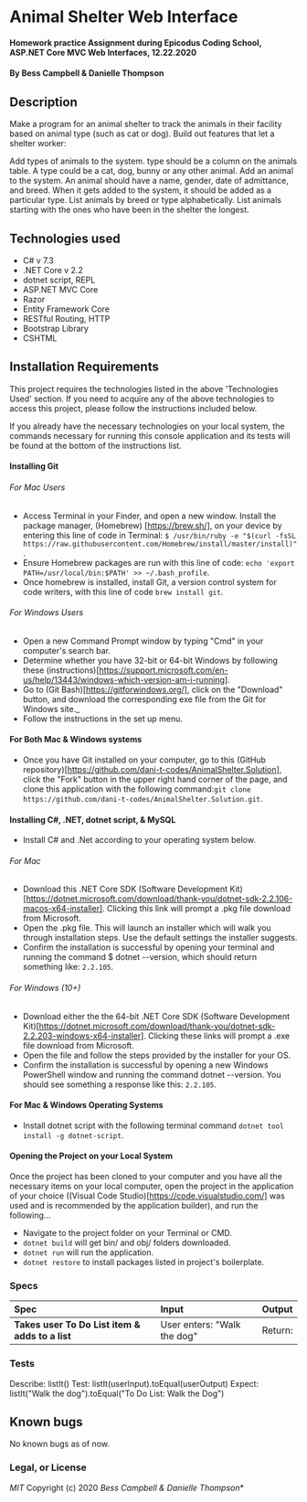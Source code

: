 # Animal Shelter Web Interface

#### Homework practice Assignment during Epicodus Coding School, ASP.NET Core MVC Web Interfaces, 12.22.2020

#### By Bess Campbell & Danielle Thompson

## Description

Make a program for an animal shelter to track the animals in their facility based on animal type (such as cat or dog). Build out features that let a shelter worker:

Add types of animals to the system. type should be a column on the animals table. A type could be a cat, dog, bunny or any other animal.
Add an animal to the system. An animal should have a name, gender, date of admittance, and breed. When it gets added to the system, it should be added as a particular type.
List animals by breed or type alphabetically.
List animals starting with the ones who have been in the shelter the longest.

## Technologies used

- C# v 7.3
- .NET Core v 2.2
- dotnet script, REPL
- ASP.NET MVC Core
- Razor
- Entity Framework Core
- RESTful Routing, HTTP
- Bootstrap Library
- CSHTML

## Installation Requirements

This project requires the technologies listed in the above 'Technologies Used' section. If you need to acquire any of the above technologies to access this project, please follow the instructions included below.

If you already have the necessary technologies on your local system, the commands necessary for running this console application and its tests will be found at the bottom of the instructions list. 

#### Installing Git
###### For Mac Users

- Access Terminal in your Finder, and open a new window. Install the package manager, (Homebrew) [https://brew.sh/], on your device by entering this line of code in Terminal: `$ /usr/bin/ruby -e "$(curl -fsSL https://raw.githubusercontent.com/Homebrew/install/master/install)"`.
- Ensure Homebrew packages are run with this line of code: `echo 'export PATH=/usr/local/bin:$PATH' >> ~/.bash_profile`.
- Once homebrew is installed, install Git, a version control system for code writers, with this line of code `brew install git`.

###### For Windows Users

- Open a new Command Prompt window by typing "Cmd" in your computer's search bar.
- Determine whether you have 32-bit or 64-bit Windows by following these (instructions)[https://support.microsoft.com/en-us/help/13443/windows-which-version-am-i-running].
- Go to (Git Bash)[https://gitforwindows.org/], click on the "Download" button, and download the corresponding exe file from the Git for Windows site._
- Follow the instructions in the set up menu.

#### For Both Mac & Windows systems

- Once you have Git installed on your computer, go to this (GitHub repository)[https://github.com/dani-t-codes/AnimalShelter.Solution], click the "Fork" button in the upper right hand corner of the page, and clone this application with the following command:`git clone https://github.com/dani-t-codes/AnimalShelter.Solution.git`.


#### Installing C#, .NET, dotnet script, & MySQL

* Install C# and .Net according to your operating system below. 

###### For Mac
 * Download this .NET Core SDK (Software Development Kit)[https://dotnet.microsoft.com/download/thank-you/dotnet-sdk-2.2.106-macos-x64-installer]. Clicking this link will prompt a .pkg file download from Microsoft.
* Open the .pkg file. This will launch an installer which will walk you through installation steps. Use the default settings the installer suggests.
* Confirm the installation is successful by opening your terminal and running the command $ dotnet --version, which should return something like: `2.2.105`. 

###### For Windows (10+)
* Download either the the 64-bit .NET Core SDK (Software Development Kit)[https://dotnet.microsoft.com/download/thank-you/dotnet-sdk-2.2.203-windows-x64-installer]. Clicking these links will prompt a .exe file download from Microsoft.
* Open the file and follow the steps provided by the installer for your OS.
* Confirm the installation is successful by opening a new Windows PowerShell window and running the command dotnet --version. You should see something a response like this: `2.2.105`.

#### For Mac & Windows Operating Systems
* Install dotnet script with the following terminal command `dotnet tool install -g dotnet-script`.

#### Opening the Project on your Local System
Once the project has been cloned to your computer and you have all the necessary items on your local computer, open the project in the application of your choice ((Visual Code Studio)[https://code.visualstudio.com/] was used and is recommended by the application builder), and run the following...

* Navigate to the project folder on your Terminal or CMD.
* `dotnet build` will get bin/ and obj/ folders downloaded.
* `dotnet run` will run the application. 
* `dotnet restore` to install packages listed in project's boilerplate. 


### Specs

| Spec                                            | Input                        | Output                        |
| :---------------------------------------------- | :--------------------------- | :----------------------------|
| **Takes user To Do List item & adds to a list**    | User enters: "Walk the dog" | Return:  |


### Tests

Describe: listIt()
Test: listIt(userInput).toEqual(userOutput)
Expect: listIt("Walk the dog").toEqual("To Do List: Walk the Dog")


## Known bugs

No known bugs as of now. 

### Legal, or License

_MIT_ Copyright (c) 2020 *_Bess Campbell & Danielle Thompson_**